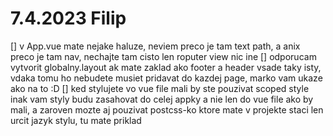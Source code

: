 # 7.4.2023 Filip
[] v App.vue mate nejake haluze, neviem preco je tam text path, a anix preco je tam nav, nechajte tam cisto len roputer view nic ine
[] odporucam vytvorit globalny.layout ak mate zaklad ako footer a header vsade taky isty, vdaka tomu ho nebudete musiet pridavat do kazdej page, marko vam ukaze ako na to :D
[] ked stylujete vo vue file mali by ste pouzivat scoped style inak vam styly budu zasahovat do celej appky a nie len do vue file ako by mali, a zaroven mozte aj pouzivat postcss-ko ktore mate v projekte staci len urcit jazyk stylu, tu mate priklad <style lang="postcss" scoped></style>
